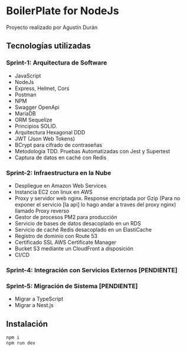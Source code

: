 # BoilerPlate for NodeJs
Proyecto realizado por Agustín Durán

## Tecnologías utilizadas

### Sprint-1: Arquitectura de Software
* JavaScript
* NodeJs
* Express, Helmet, Cors
* Postman
* NPM
* Swagger OpenApi
* MariaDB
* ORM Sequelize
* Principios SOLID.
* Arquitectura Hexagonal DDD
* JWT (Json Web Tokens)
* BCrypt para cifrado de contraseñas
* Metodología TDD. Pruebas Automatizadas con Jest y Supertest
* Captura de datos en caché con Redis

### Sprint-2: Infraestructura en la Nube
* Despliegue en Amazon Web Services
* Instancia EC2 con linux en AWS
* Proxy y servidor web nginx. Response encriptada por Gzip
(Para no exponer el servicio [la api] lo hago andar a traves del proxy nginx) llamado Proxy reverso
* Gestor de procesos PM2 para producción
* Servicio de bases de datos desacoplado en un RDS
* Servicio de caché Redis desacoplado en un ElastiCache
* Registro de dominio con Route 53
* Certificado SSL AWS Certificate Manager
* Bucket S3 mediante un CloudFront a disposición
* CI/CD 

### Sprint-4: Integración con Servicios Externos [PENDIENTE]

### Sprint-5: Migración de Sistema [PENDIENTE]
* Migrar a TypeScript
* Migrar a Nest.js

## Instalación
```bash
npm i
npm run dev
```
